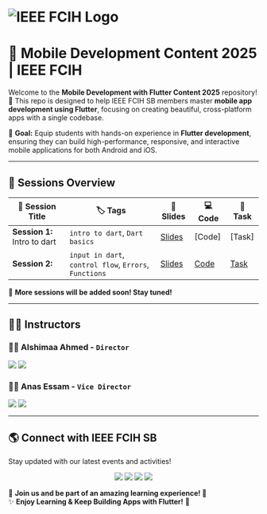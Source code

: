 # ![IEEE FCIH Logo](https://github.com/user-attachments/assets/0db4717d-fe13-4add-aeff-d8ab96f267b7)  
# 📱 **Mobile Development Content 2025 | IEEE FCIH**  

Welcome to the **Mobile Development with Flutter Content 2025** repository! 🚀 This repo is designed to help IEEE FCIH SB members master **mobile app development using Flutter**, focusing on creating beautiful, cross-platform apps with a single codebase.  

📌 **Goal:** Equip students with hands-on experience in **Flutter development**, ensuring they can build high-performance, responsive, and interactive mobile applications for both Android and iOS.  

---

## 📅 **Sessions Overview**  

| 📌 **Session Title** | 🏷️ **Tags** | 📜 **Slides** | 💻 **Code** | 🎯 **Task** |
|-----------------|---------|----------|--------|--------|
| **Session 1:** Intro to dart | `intro to dart`, `Dart basics` | [Slides]([#](https://docs.google.com/presentation/d/1UEsx6bWSjcHHrV_QbNVNEO-RCoK0piW1/edit?slide=id.p1#slide=id.p1)) | [Code] | [Task] |
| **Session 2:**  | `input in dart`, `control flow`, `Errors`, `Functions`| [Slides]([#]([https://docs.google.com/presentation/d/1UEsx6bWSjcHHrV_QbNVNEO-RCoK0piW1/edit?slide=id.p1#slide=id.p1](https://docs.google.com/presentation/d/1EzGGWnxY72z8-23EM9U4150azWpfsHFp/edit?slide=id.p1#slide=id.p1)))| [Code]([#]([https://docs.google.com/presentation/d/1UEsx6bWSjcHHrV_QbNVNEO-RCoK0piW1/edit?slide=id.p1#slide=id.p1](https://drive.google.com/drive/folders/1QyeouwUy5dWbaVKrId4uxNPUh2nQaKTI))) | [Task]([#]([https://docs.google.com/presentation/d/1UEsx6bWSjcHHrV_QbNVNEO-RCoK0piW1/edit?slide=id.p1#slide=id.p1](https://drive.google.com/drive/folders/1SRAmfA39Y_WCeubAIV2YixFbTsPR7vDX)))|  

🔹 **More sessions will be added soon! Stay tuned!**  

---

## 👨‍💻 **Instructors**  

### 👨‍💻 **Alshimaa Ahmed** - `Director`  
<p>
  <a href="https://www.linkedin.com/in/[LinkedInUsername]/"><img src="https://img.shields.io/badge/LinkedIn-%230077B5.svg?style=for-the-badge&logo=linkedin&logoColor=white"></a>
  <a href="https://github.com/[GitHubUsername]/"><img src="https://img.shields.io/badge/GitHub-%23181717.svg?style=for-the-badge&logo=github&logoColor=white"></a>
</p>

### 👨‍💻 **Anas Essam** - `Vice Director`  
<p>
  <a href="https://www.linkedin.com/in/[LinkedInUsername]/"><img src="https://img.shields.io/badge/LinkedIn-%230077B5.svg?style=for-the-badge&logo=linkedin&logoColor=white"></a>
  <a href="https://github.com/anoz24/"><img src="https://img.shields.io/badge/GitHub-%23181717.svg?style=for-the-badge&logo=github&logoColor=white"></a>
</p>

---

## 🌎 **Connect with IEEE FCIH SB**  

Stay updated with our latest events and activities!  

<p align="center">
  <a href="https://www.facebook.com/IEEE.FCIH"><img src="https://img.shields.io/badge/Facebook-%231877F2.svg?style=for-the-badge&logo=facebook&logoColor=white"></a>
  <a href="https://www.instagram.com/ieeefcih.sb/"><img src="https://img.shields.io/badge/Instagram-%23E4405F.svg?style=for-the-badge&logo=instagram&logoColor=white"></a>
  <a href="https://www.linkedin.com/company/ieee-fcih-sb"><img src="https://img.shields.io/badge/LinkedIn-%230077B5.svg?style=for-the-badge&logo=linkedin&logoColor=white"></a>
  <a href="https://www.youtube.com/@ieee.fcihsb"><img src="https://img.shields.io/badge/YouTube-%23FF0000.svg?style=for-the-badge&logo=youtube&logoColor=white"></a>
</p>

📌 **Join us and be part of an amazing learning experience! 🚀**  
✨ **Enjoy Learning & Keep Building Apps with Flutter!** 📱  
